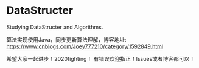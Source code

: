 # DataStructer
Studying DataStructer and Algorithms.

算法实现使用Java，同步更新算法理解，博客地址:
https://www.cnblogs.com/Joey777210/category/1592849.html

希望大家一起进步！2020fighting！
有错误欢迎指正！Issues或者博客都可以！
